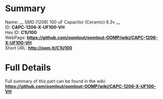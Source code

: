 
Summary
=================
  
Name: __ SMD (1206) 100 uF Capacitor (Ceramic) 6.3v __    
ID: __CAPC-1206-X-UF100-VH__   
Hex ID: __C1U100__   
WebPage: __https://github.com/oomlout/oomlout-OOMP/wiki/CAPC-1206-X-UF100-VH__   
Short URL: __http://oom.lt/C1U100__   

Full Details
==========================
Full summary of this part can be found in the wiki:   
__https://github.com/oomlout/oomlout-OOMP/wiki/CAPC-1206-X-UF100-VH__    

